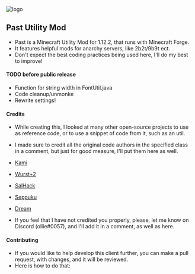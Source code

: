 ![logo](https://github.com/olliem5/past/blob/master/src/main/resources/assets/pastclient/pastbanner.png)

## Past Utility Mod
* Past is a Minecraft Utility Mod for 1.12.2, that runs with Minecraft Forge. 
* It features helpful mods for anarchy servers, like 2b2t/9b9t ect.
* Don't expect the best coding practices being used here, I'll do my best to improve!

#### TODO before public release
* Function for string width in FontUtil.java
* Code cleanup/unmonke
* Rewrite settings!

#### Credits
* While creating this, I looked at many other open-source projects to use as reference code, or to use a snippet of code from it, such as an util.
* I made sure to credit all the original code authors in the specified class in a comment, but just for good measure, I'll put them here as well.

* [Kami](https://github.com/zeroeightysix/KAMI)
* [Wurst+2](https://github.com/TrvsF/wurstplus-two)
* [SalHack](https://github.com/ionar2/spidermod)
* [Seppuku](https://github.com/seppukudevelopment/seppuku)
* [Dream](https://github.com/Katatje/Dream)

* If you feel that I have not credited you properly, please, let me know on Discord (ollie#0057), and I'll add it in a comment, as well as here.

#### Contributing
* If you would like to help develop this client further, you can make a pull request, with changes, and it will be reviewed.
* Here is how to do that:
